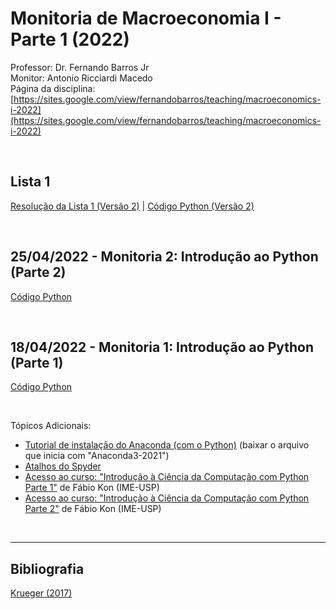# Monitoria de Macroeconomia I - Parte 1 (2022)
Professor: Dr. Fernando Barros Jr
<br>
Monitor: Antonio Ricciardi Macedo
<br>
Página da disciplina: [https://sites.google.com/view/fernandobarros/teaching/macroeconomics-i-2022](https://sites.google.com/view/fernandobarros/teaching/macroeconomics-i-2022)

<br>

## Lista 1
[Resolução da Lista 1 (Versão 2)](https://antoniormacedo.github.io/Macroeconomia-I/Lista_1.V2.pdf) | [Código Python (Versão 2)](https://antoniormacedo.github.io/Macroeconomia-I/Lista_1-Python.py)

<br>

## 25/04/2022 - Monitoria 2: Introdução ao Python (Parte 2)
[Código Python](https://antoniormacedo.github.io/Macroeconomia-I/Monitoria_2.py)

<br>

## 18/04/2022 - Monitoria 1: Introdução ao Python (Parte 1)
[Código Python](https://antoniormacedo.github.io/Macroeconomia-I/Monitoria_1.py)

<br>

Tópicos Adicionais:
<br>
- [Tutorial de instalação do Anaconda (com o Python)](https://www.gades-solutions.com.br/wp-content/uploads/2020/04/Tutorial-Instalac%CC%A7a%CC%83o-Python.pdf) (baixar o arquivo que inicia com "Anaconda3-2021")
- [Atalhos do Spyder](http://e-callisto.org/cospar2018/SpyderKeyboardShortcutsEditor.pdf)
- [Acesso ao curso: "Introdução à Ciência da Computação com Python Parte 1"](https://www.coursera.org/learn/ciencia-computacao-python-conceitos) de Fábio Kon (IME-USP)
- [Acesso ao curso: "Introdução à Ciência da Computação com Python Parte 2"](https://www.coursera.org/learn/ciencia-computacao-python-conceitos-2?) de Fábio Kon (IME-USP)

<br>

---

## Bibliografia

[Krueger (2017)](https://antoniormacedo.github.io/Macroeconomia-I/Krueger%20(2017).pdf)
